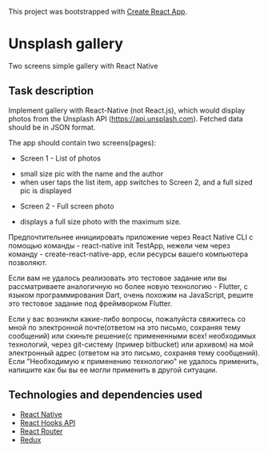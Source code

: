 This project was bootstrapped with [Create React App](https://github.com/facebook/create-react-app).

# Unsplash gallery

Two screens simple gallery with React Native

## Task description

Implement gallery with React-Native (not React.js), which would display photos
from the Unsplash API (https://api.unsplash.com). Fetched data should be in JSON format.  

The app should contain two screens(pages):  
* Screen 1 - List of photos
- small size pic with the name and the author
- when user taps the list item, app switches to Screen 2, and a full sized pic is displayed
* Screen 2 - Full screen photo
- displays a full size photo with the maximum size.

Предпочтительнее инициировать приложение через React Native CLI с помощью команды - react-native init TestApp, нежели чем через команду - create-react-native-app, если ресурсы вашего компьютера позволяют.

Если вам не удалось реализовать это тестовое задание или вы рассматриваете аналогичную но более новую технологию - Flutter, c языком программирования Dart, очень похожим на JavaScript, решите это тестовое задание под фреймворком Flutter.

Если у вас возникли какие-либо вопросы, пожалуйста свяжитесь со мной по электронной почте(ответом на это письмо, сохраняя тему сообщений) или скиньте решение(с примененными всех! необходимых технологий, через git-систему (пример bitbucket) или архивом) на мой электронный адрес (ответом на это письмо, сохраняя тему сообщений). Если "Необходимую к применению технологию" не удалось применить, напишите как бы вы ее могли применить в другой ситуации.

## Technologies and dependencies used

* [React Native](https://reactnative.dev/)
* [React Hooks API](https://reactjs.org/docs/hooks-reference.html)
* [React Router](https://reacttraining.com/react-router/)
* [Redux](https://redux.js.org/)
